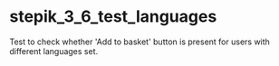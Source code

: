 # stepik_3_6_test_languages
Test to check whether 'Add to basket' button is present for users with different languages set.
